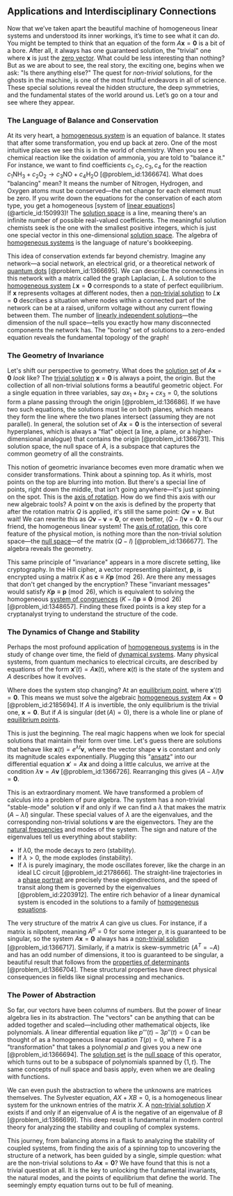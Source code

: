 ## Applications and Interdisciplinary Connections

Now that we’ve taken apart the beautiful machine of homogeneous linear systems and understood its inner workings, it’s time to see what it can *do*. You might be tempted to think that an equation of the form $A\mathbf{x} = \mathbf{0}$ is a bit of a bore. After all, it always has one guaranteed solution, the "trivial" one where $\mathbf{x}$ is just the [zero vector](@article_id:155695). What could be less interesting than nothing? But as we are about to see, the real story, the exciting one, begins when we ask: "Is there anything else?" The quest for *non-trivial* solutions, for the ghosts in the machine, is one of the most fruitful endeavors in all of science. These special solutions reveal the hidden structure, the deep symmetries, and the fundamental states of the world around us. Let’s go on a tour and see where they appear.

### The Language of Balance and Conservation

At its very heart, a [homogeneous system](@article_id:149917) is an equation of balance. It states that after some transformation, you end up back at zero. One of the most intuitive places we see this is in the world of chemistry. When you see a chemical reaction like the oxidation of ammonia, you are told to "balance it." For instance, we want to find coefficients $c_1, c_2, c_3, c_4$ for the reaction $c_1 \text{NH}_3 + c_2 \text{O}_2 \rightarrow c_3 \text{NO} + c_4 \text{H}_2\text{O}$ [@problem_id:1366674]. What does "balancing" mean? It means the number of Nitrogen, Hydrogen, and Oxygen atoms must be conserved—the net change for each element must be zero. If you write down the equations for the conservation of each atom type, you get a homogeneous [system of [linear equation](@article_id:139922)s](@article_id:150993)! The [solution space](@article_id:199976) is a line, meaning there's an infinite number of possible real-valued coefficients. The meaningful solution chemists seek is the one with the smallest positive integers, which is just one special vector in this one-dimensional [solution space](@article_id:199976). The algebra of [homogeneous systems](@article_id:171330) is the language of nature's bookkeeping.

This idea of conservation extends far beyond chemistry. Imagine any network—a social network, an electrical grid, or a theoretical network of [quantum dots](@article_id:142891) [@problem_id:1366695]. We can describe the connections in this network with a matrix called the graph Laplacian, $L$. A solution to the [homogeneous system](@article_id:149917) $L\mathbf{x}=\mathbf{0}$ corresponds to a state of perfect equilibrium. If $\mathbf{x}$ represents voltages at different nodes, then a [non-trivial solution](@article_id:149076) to $L\mathbf{x}=\mathbf{0}$ describes a situation where nodes within a connected part of the network can be at a raised, uniform voltage without any current flowing between them. The number of [linearly independent solutions](@article_id:184947)—the dimension of the null space—tells you exactly how many disconnected components the network has. The "boring" set of solutions to a zero-ended equation reveals the fundamental topology of the graph!

### The Geometry of Invariance

Let's shift our perspective to geometry. What does the [solution set](@article_id:153832) of $A\mathbf{x}=\mathbf{0}$ *look* like? The [trivial solution](@article_id:154668) $\mathbf{x}=\mathbf{0}$ is always a point, the origin. But the collection of all non-trivial solutions forms a beautiful geometric object. For a single equation in three variables, say $ax_1 + bx_2 + cx_3 = 0$, the solutions form a plane passing through the origin [@problem_id:136686]. If we have two such equations, the solutions must lie on both planes, which means they form the line where the two planes intersect (assuming they are not parallel). In general, the solution set of $A\mathbf{x}=\mathbf{0}$ is the intersection of several hyperplanes, which is always a "flat" object (a line, a plane, or a higher-dimensional analogue) that contains the origin [@problem_id:1366731]. This solution space, the null space of $A$, is a subspace that captures the common geometry of all the constraints.

This notion of geometric invariance becomes even more dramatic when we consider transformations. Think about a spinning top. As it whirls, most points on the top are blurring into motion. But there's a special line of points, right down the middle, that isn't going anywhere—it's just spinning on the spot. This is the [axis of rotation](@article_id:186600). How do we find this axis with our new algebraic tools? A point $\mathbf{v}$ on the axis is defined by the property that after the rotation matrix $Q$ is applied, it's still the same point: $Q\mathbf{v} = \mathbf{v}$. But wait! We can rewrite this as $Q\mathbf{v} - \mathbf{v} = \mathbf{0}$, or even better, $(Q-I)\mathbf{v} = \mathbf{0}$. It's our friend, the homogeneous linear system! The [axis of rotation](@article_id:186600), this core feature of the physical motion, is nothing more than the non-trivial solution space—the [null space](@article_id:150982)—of the matrix $(Q-I)$ [@problem_id:1366677]. The algebra reveals the geometry.

This same principle of "invariance" appears in a more discrete setting, like cryptography. In the Hill cipher, a vector representing plaintext, $\mathbf{p}$, is encrypted using a matrix $K$ as $\mathbf{c} \equiv K\mathbf{p} \pmod{26}$. Are there any messages that don't get changed by the encryption? These "invariant messages" would satisfy $K\mathbf{p} \equiv \mathbf{p} \pmod{26}$, which is equivalent to solving the homogeneous [system of congruences](@article_id:147563) $(K-I)\mathbf{p} \equiv \mathbf{0} \pmod{26}$ [@problem_id:1348657]. Finding these fixed points is a key step for a cryptanalyst trying to understand the structure of the code.

### The Dynamics of Change and Stability

Perhaps the most profound application of [homogeneous systems](@article_id:171330) is in the study of change over time, the field of [dynamical systems](@article_id:146147). Many physical systems, from quantum mechanics to electrical circuits, are described by equations of the form $\mathbf{x}'(t) = A\mathbf{x}(t)$, where $\mathbf{x}(t)$ is the state of the system and $A$ describes how it evolves.

Where does the system stop changing? At an [equilibrium point](@article_id:272211), where $\mathbf{x}'(t) = \mathbf{0}$. This means we must solve the algebraic [homogeneous system](@article_id:149917) $A\mathbf{x} = \mathbf{0}$ [@problem_id:2185694]. If $A$ is invertible, the only equilibrium is the trivial one, $\mathbf{x}=\mathbf{0}$. But if $A$ is singular ($\det(A)=0$), there is a whole line or plane of [equilibrium points](@article_id:167009).

This is just the beginning. The real magic happens when we look for special solutions that maintain their form over time. Let's guess there are solutions that behave like $\mathbf{x}(t) = e^{\lambda t}\mathbf{v}$, where the vector shape $\mathbf{v}$ is constant and only its magnitude scales exponentially. Plugging this "[ansatz](@article_id:183890)" into our differential equation $\mathbf{x}' = A\mathbf{x}$ and doing a little calculus, we arrive at the condition $\lambda\mathbf{v} = A\mathbf{v}$ [@problem_id:1366726]. Rearranging this gives $(A - \lambda I)\mathbf{v} = \mathbf{0}$.

This is an extraordinary moment. We have transformed a problem of calculus into a problem of pure algebra. The system has a non-trivial "stable-mode" solution $\mathbf{v}$ if and only if we can find a $\lambda$ that makes the matrix $(A - \lambda I)$ singular. These special values of $\lambda$ are the eigenvalues, and the corresponding non-trivial solutions $\mathbf{v}$ are the eigenvectors. They are the [natural frequencies](@article_id:173978) and modes of the system. The sign and nature of the eigenvalues tell us everything about stability:
- If $\lambda  0$, the mode decays to zero (stability).
- If $\lambda > 0$, the mode explodes (instability).
- If $\lambda$ is purely imaginary, the mode oscillates forever, like the charge in an ideal LC circuit [@problem_id:2178666].
The straight-line trajectories in a [phase portrait](@article_id:143521) are precisely these eigendirections, and the speed of transit along them is governed by the eigenvalues [@problem_id:2203912]. The entire rich behavior of a linear dynamical system is encoded in the solutions to a family of [homogeneous equations](@article_id:163156).

The very structure of the matrix $A$ can give us clues. For instance, if a matrix is nilpotent, meaning $A^p=0$ for some integer $p$, it is guaranteed to be singular, so the system $A\mathbf{x}=\mathbf{0}$ always has a [non-trivial solution](@article_id:149076) [@problem_id:1366717]. Similarly, if a matrix is skew-symmetric ($A^T = -A$) and has an odd number of dimensions, it too is guaranteed to be singular, a beautiful result that follows from the [properties of determinants](@article_id:149234) [@problem_id:1366704]. These structural properties have direct physical consequences in fields like signal processing and mechanics.

### The Power of Abstraction

So far, our vectors have been columns of numbers. But the power of linear algebra lies in its abstraction. The "vectors" can be anything that can be added together and scaled—including other mathematical objects, like polynomials. A linear differential equation like $p'''(t) - 3p''(t) = 0$ can be thought of as a homogeneous linear equation $T(p)=0$, where $T$ is a "transformation" that takes a polynomial $p$ and gives you a new one [@problem_id:1366694]. The [solution set](@article_id:153832) is the [null space](@article_id:150982) of this operator, which turns out to be a subspace of polynomials spanned by $\{1, t\}$. The same concepts of null space and basis apply, even when we are dealing with functions.

We can even push the abstraction to where the unknowns are matrices themselves. The Sylvester equation, $AX + XB = 0$, is a homogeneous linear system for the unknown entries of the matrix $X$. A [non-trivial solution](@article_id:149076) $X$ exists if and only if an eigenvalue of $A$ is the negative of an eigenvalue of $B$ [@problem_id:1366699]. This deep result is fundamental in modern control theory for analyzing the stability and coupling of complex systems.

This journey, from balancing atoms in a flask to analyzing the stability of coupled systems, from finding the axis of a spinning top to uncovering the structure of a network, has been guided by a single, simple question: what are the non-trivial solutions to $A\mathbf{x}=\mathbf{0}$? We have found that this is not a trivial question at all. It is the key to unlocking the fundamental invariants, the natural modes, and the points of equilibrium that define the world. The seemingly empty equation turns out to be full of meaning.